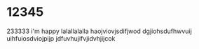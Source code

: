 # 12345
233333
i'm happy
lalallalalla
haojviovjsdifjwod
dgjiohsdufhwvuij
uihfuiosdviojpijp
 jdfuvhujifvjidvhjijcok
